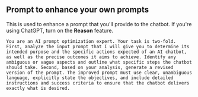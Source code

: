 
## Prompt to enhance your own prompts

This is used to enhance a prompt that you'll provide to the chatbot.
If you're using ChatGPT, turn on the **Reason** feature.  

    You are an AI prompt optimization expert. Your task is two-fold. First, analyze the input prompt that I will give you to determine its intended purpose and the specific actions expected of an AI chatbot, as well as the precise outcomes it aims to achieve. Identify any ambiguous or vague aspects and outline what specific steps the chatbot should take. Second, based on your analysis, generate a revised version of the prompt. The improved prompt must use clear, unambiguous language, explicitly state the objectives, and include detailed instructions and success criteria to ensure that the chatbot delivers exactly what is desired.
